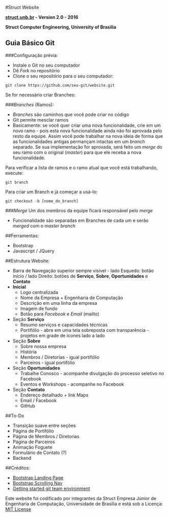 #Struct Website

**[struct.unb.br](http://struct.unb.br) - Version 2.0 - 2016**

**Struct Computer Engineering, University of Brasilia**

## Guia Básico Git

###Configuração prévia:
* Instale o Git no seu computador
* Dê _Fork_ no repositório
* Clone o seu repositório para o seu computador:
```
git clone https://github.com/seu-git/website.git
```


Se for necessário criar Branches:

###_Branches_ (Ramos):
* _Branches_ são caminhos que você pode criar no código
* Git permite mesclar ramos
* Basicamente: se você quer criar uma nova funcionalidade, crie em um novo ramo - pois esta nova funcionalidade ainda não foi aprovada pelo resto da equipe. Assim você pode trabalhar na nova ideia de forma que as funcionalidades antigas permançam intactas em um _branch_ separado. Se sua implementação for aprovada, será feito um _merge_ do seu ramo com o original (_master_) para que ele receba a nova funcionalidade.

Para verificar a lista de ramos e o ramo atual que você está trabalhando, execute:
```
git branch
```
Para criar um Branch e já começar a usá-lo:
```
git checkout -b [nome_do_branch]
```

###_Merge_
Um dos membros da equipe ficará responsável pelo _merge_
* Funcionalidade são separadas em Branches de cada um e serão _merged_ com o _master branch_

##Ferramentas:
* Bootstrap
* Javascript / JQuery

##Estrutura Website:
* Barra de Navegação superior sempre visível - lado Esquedo: botão início / lado Direito: botões de __Serviço__, __Sobre__, __Oportunidades__ e __Contato__
* __Inicial__
  - Logo centralizada
  - Nome da Empresa + Engenharia de Computação
  - Descrição em uma linha da empresa
  - Imagem de fundo
  - Botão para _Facebook_ e _Email_ (mailto)
* Seção __Serviço__
  - Resumo serviços e capacidades técnicas
  - Portifólio -  abre em uma tela sobreposta com transparência - projetos em grade de ícones lado a lado
* Seção __Sobre__
  - Sobre nossa empresa
  - História
  - Membros / Diretorias - igual portifólio
  - Parceiros - igual portifólio
* Seção __Oportunidades__
  - Trabalhe Conosco - acompanhe divulgação do processo seletivo no Facebook
  - Eventos e Workshops - acompanhe no Facebook
* Seção __Contato__
  - Endereço detalhado + link Maps
  - Email / Facebook
  - GitHub

##To-Do

* Transição suave entre seções
* Página de Portifólio
* Página de Membros / Diretorias
* Página de Parceiros
* Animação Foguete
* Formulário de Contato (?)
* Backend

##Créditos:
* [Bootstrap Landing Page](https://startbootstrap.com/template-overviews/landing-page/)
* [Bootstrap Scrolling Nav](https://github.com/BlackrockDigital/startbootstrap-scrolling-nav)
* [Getting started git team environment](https://www.sitepoint.com/getting-started-git-team-environment/)

Este website foi codificado por integrantes da Struct Empresa Júnior de Engenharia de Computação, Universidade de Brasília e está sob a Licença: [MIT License](https://opensource.org/licenses/MIT)
